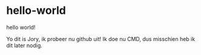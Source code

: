 # hello-world
hello world!

Yo dit is Jory, ik probeer nu github uit!
Ik doe nu CMD, dus misschien heb ik dit later nodig.
